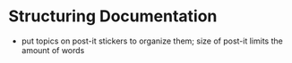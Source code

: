 Structuring Documentation
=========================

- put topics on post-it stickers to organize them; size of post-it limits the
  amount of words